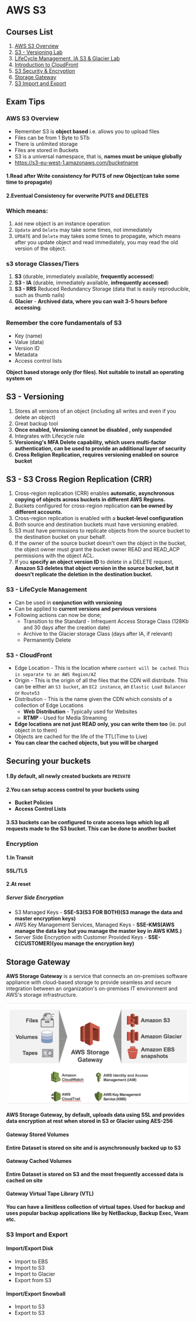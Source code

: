 # AWS S3

## Courses List

1. [AWS S3 Overview](1S3_Overview.md)
2. [S3 - Versioning Lab](2S3_Versioning.md)
3. [LifeCycle Management, IA S3 & Glacier Lab](3S3_LifeCycle.md)
4. [Introduction to CloudFront](4CDN_Cloudfront.md)
5. [S3 Security & Encryption](5Security_Encryption.md)
6. [Storage Gateway](6Storage_Gateway.md)
7. [S3 Import and Export](7Import_Export.md)

## Exam Tips

### AWS S3 Overview

* Remember S3 is **object based** i.e. allows you to upload files
* Files can be from 1 Byte to 5Tb
* There is unlimited storage
* Files are stored in Buckets
* S3 is a universal namespace, that is, **names must be unique globally**
* https://s3-eu-west-1.amazonaws.com/bucketname


#### 1.Read after Write consistency for PUTS of new Object(can take some time to propagate)
#### 2.Eventual Consistency for overwrite PUTS and DELETES

### Which means:

1. `Add` new object is an instance operation
2. `Update` and `Delete` may take some times, not immediately
3. `UPDATE` and `Delete` may takes some times to propagate, which means after you update object and read immediately, you may read the old version of the object. 

### s3 storage Classes/Tiers

1. **S3** (durable, immediately available, **frequently accessed**)
2. **S3 - IA** (durable, immediately available, **infrequently accessed**)
3. **S3 - RRS** Reduced Redundancy Storage (data that is easily reproducible, such as thumb nails)
4. **Glacier** - **Archived data, where you can wait 3-5 hours before accessing**.

### Remember the core fundamentals of S3

* Key (name)
* Value (data)
* Version ID
* Metadata
* Access control lists

**Object based storage only (for files).
Not suitable to install an operating system on**

## S3 - Versioning

1. Stores all versions of an object (including all writes and even if you delete an object)
2. Great backup tool
3. **Once enabled, Versioning cannot be disabled , only suspended**
4. Integrates with Lifecycle rule
5. **Versioning's MFA Delete capability, which users multi-factor authentication, can be used to provide an additional layer of security**
6. **Cross Religion Replication, requires versioning enabled on source bucket**

## S3 - S3 Cross Region Replication (CRR)

1. Cross-region replication (CRR) enables **automatic, asynchronous copying of objects across buckets in different AWS Regions.**
2. Buckets configured for cross-region replication **can be owned by different accounts.**
3. Cross-region replication is enabled with a **bucket-level configuration**
4. Both source and destination buckets must have versioning enabled.
5. S3 must have permissions to replicate objects from the source bucket to the destination bucket on your behalf.
6. If the owner of the source bucket doesn't own the object in the bucket, the object owner must grant the bucket owner READ and READ_ACP permissions with the object ACL.
7. If you **specify an object version ID** to delete in a DELETE request, **Amazon S3 deletes that object version in the source bucket, but it doesn't replicate the deletion in the destination bucket.**


### S3 - LifeCycle Management

* Can be used in **conjunction with versioning**
* Can be applied to **current versions and pervious versions**
* Following actions can now be done;
  * Transition to the Standard - Infrequent Access Storage Class (128Kb and 30 days after the creation date)
  * Archive to the Glacier storage Class (days after IA, if relevant)
  * Permanently Delete


### S3 - CloudFront

* Edge Location - This is the location where `content will be cached`. `This is separate to an AWS Region/AZ`
* Origin - This is the origin of all the files that the CDN will distribute. This can be either an `S3 bucket`, an `EC2 instance`, an `Elastic Load Balancer` or `Route53`
* Distribution - This is the name given the CDN which consists of a collection of Edge Locations
  * **Web Distribution** - Typically used for Websites
  * **RTMP** - Used for Media Streaming
* **Edge locations are not just READ only, you can write them too** (ie. put object in to them)
* Objects are cached for the life of the TTL(Time to Live)
* **You can clear the cached objects, but you will be charged**


## Securing your buckets

#### 1.By default, all newly created buckets are `PRIVATE`
#### 2.You can setup access control to your buckets using

* **Bucket Policies**
* **Access Control Lists**

#### 3.S3 buckets can be configured to crate access logs which log all requests made to the S3 bucket. This can be done to another bucket


### Encryption

#### 1.In Transit

**SSL/TLS**


#### 2.At reset

##### Server Side Encryption

* S3 Managed Keys - **SSE-S3(S3 FOR BOTH)(S3 manage the data and master encryption keys)**
* AWS Key Management Services, Managed Keys - **SSE-KMS(AWS manage the data key but you manage the master key in AWS KMS.)**
* Server Side Encryption with Customer Provided Keys - **SSE-C(CUSTOMER)(you manage the encryption key)**

## Storage Gateway

**AWS Storage Gateway** is a service that connects an on-premises software appliance with cloud-based storage to provide seamless and secure integration between an organization's on-premises IT environment and AWS's storage infrastructure.


![Alt Image Text](images/6_1.jpg "body image")

**AWS Storage Gateway, by default, uploads data using SSL and provides data encryption at rest when stored in S3 or Glacier using AES-256**

#### Gateway Stored Volumes

**Entire Dataset is stored on site and is asynchronously backed up to S3**

#### Gateway Cached Volumes

**Entire Dataset is stored on S3 and the most frequently accessed data is cached on site**

#### Gateway Virtual Tape Library (VTL)

**You can have a limitless collection of virtual tapes. Used for backup and uses popular backup applications like by NetBackup, Backup Exec, Veam etc.**



### S3 Import and Export

#### Import/Export Disk

* Import to EBS
* Import to S3
* Import to Glacier
* Export from S3

#### Import/Export Snowball

* Import to S3
* Export to S3
